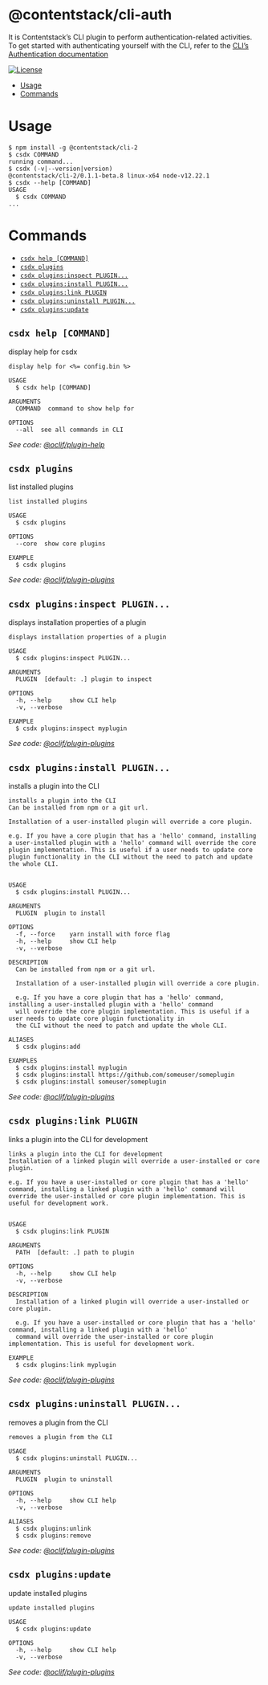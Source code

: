 @contentstack/cli-auth
===

It is Contentstack’s CLI plugin to perform authentication-related activities. To get started with authenticating yourself with the CLI, refer to the [CLI’s Authentication documentation](https://www.contentstack.com/docs/developers/cli/authentication)

[![License](https://img.shields.io/npm/l/@contentstack/cli)](https://github.com/contentstack/cli/blob/main/LICENSE)

<!-- toc -->
* [Usage](#usage)
* [Commands](#commands)
<!-- tocstop -->
# Usage
<!-- usage -->
```sh-session
$ npm install -g @contentstack/cli-2
$ csdx COMMAND
running command...
$ csdx (-v|--version|version)
@contentstack/cli-2/0.1.1-beta.8 linux-x64 node-v12.22.1
$ csdx --help [COMMAND]
USAGE
  $ csdx COMMAND
...
```
<!-- usagestop -->
# Commands
<!-- commands -->
* [`csdx help [COMMAND]`](#csdx-help-command)
* [`csdx plugins`](#csdx-plugins)
* [`csdx plugins:inspect PLUGIN...`](#csdx-pluginsinspect-plugin)
* [`csdx plugins:install PLUGIN...`](#csdx-pluginsinstall-plugin)
* [`csdx plugins:link PLUGIN`](#csdx-pluginslink-plugin)
* [`csdx plugins:uninstall PLUGIN...`](#csdx-pluginsuninstall-plugin)
* [`csdx plugins:update`](#csdx-pluginsupdate)

## `csdx help [COMMAND]`

display help for csdx

```
display help for <%= config.bin %>

USAGE
  $ csdx help [COMMAND]

ARGUMENTS
  COMMAND  command to show help for

OPTIONS
  --all  see all commands in CLI
```

_See code: [@oclif/plugin-help](https://github.com/oclif/plugin-help/blob/v2.2.3/src/commands/help.ts)_

## `csdx plugins`

list installed plugins

```
list installed plugins

USAGE
  $ csdx plugins

OPTIONS
  --core  show core plugins

EXAMPLE
  $ csdx plugins
```

_See code: [@oclif/plugin-plugins](https://github.com/oclif/plugin-plugins/blob/v1.10.0/src/commands/plugins/index.ts)_

## `csdx plugins:inspect PLUGIN...`

displays installation properties of a plugin

```
displays installation properties of a plugin

USAGE
  $ csdx plugins:inspect PLUGIN...

ARGUMENTS
  PLUGIN  [default: .] plugin to inspect

OPTIONS
  -h, --help     show CLI help
  -v, --verbose

EXAMPLE
  $ csdx plugins:inspect myplugin
```

_See code: [@oclif/plugin-plugins](https://github.com/oclif/plugin-plugins/blob/v1.10.0/src/commands/plugins/inspect.ts)_

## `csdx plugins:install PLUGIN...`

installs a plugin into the CLI

```
installs a plugin into the CLI
Can be installed from npm or a git url.

Installation of a user-installed plugin will override a core plugin.

e.g. If you have a core plugin that has a 'hello' command, installing a user-installed plugin with a 'hello' command will override the core plugin implementation. This is useful if a user needs to update core plugin functionality in the CLI without the need to patch and update the whole CLI.


USAGE
  $ csdx plugins:install PLUGIN...

ARGUMENTS
  PLUGIN  plugin to install

OPTIONS
  -f, --force    yarn install with force flag
  -h, --help     show CLI help
  -v, --verbose

DESCRIPTION
  Can be installed from npm or a git url.

  Installation of a user-installed plugin will override a core plugin.

  e.g. If you have a core plugin that has a 'hello' command, installing a user-installed plugin with a 'hello' command 
  will override the core plugin implementation. This is useful if a user needs to update core plugin functionality in 
  the CLI without the need to patch and update the whole CLI.

ALIASES
  $ csdx plugins:add

EXAMPLES
  $ csdx plugins:install myplugin 
  $ csdx plugins:install https://github.com/someuser/someplugin
  $ csdx plugins:install someuser/someplugin
```

_See code: [@oclif/plugin-plugins](https://github.com/oclif/plugin-plugins/blob/v1.10.0/src/commands/plugins/install.ts)_

## `csdx plugins:link PLUGIN`

links a plugin into the CLI for development

```
links a plugin into the CLI for development
Installation of a linked plugin will override a user-installed or core plugin.

e.g. If you have a user-installed or core plugin that has a 'hello' command, installing a linked plugin with a 'hello' command will override the user-installed or core plugin implementation. This is useful for development work.


USAGE
  $ csdx plugins:link PLUGIN

ARGUMENTS
  PATH  [default: .] path to plugin

OPTIONS
  -h, --help     show CLI help
  -v, --verbose

DESCRIPTION
  Installation of a linked plugin will override a user-installed or core plugin.

  e.g. If you have a user-installed or core plugin that has a 'hello' command, installing a linked plugin with a 'hello' 
  command will override the user-installed or core plugin implementation. This is useful for development work.

EXAMPLE
  $ csdx plugins:link myplugin
```

_See code: [@oclif/plugin-plugins](https://github.com/oclif/plugin-plugins/blob/v1.10.0/src/commands/plugins/link.ts)_

## `csdx plugins:uninstall PLUGIN...`

removes a plugin from the CLI

```
removes a plugin from the CLI

USAGE
  $ csdx plugins:uninstall PLUGIN...

ARGUMENTS
  PLUGIN  plugin to uninstall

OPTIONS
  -h, --help     show CLI help
  -v, --verbose

ALIASES
  $ csdx plugins:unlink
  $ csdx plugins:remove
```

_See code: [@oclif/plugin-plugins](https://github.com/oclif/plugin-plugins/blob/v1.10.0/src/commands/plugins/uninstall.ts)_

## `csdx plugins:update`

update installed plugins

```
update installed plugins

USAGE
  $ csdx plugins:update

OPTIONS
  -h, --help     show CLI help
  -v, --verbose
```

_See code: [@oclif/plugin-plugins](https://github.com/oclif/plugin-plugins/blob/v1.10.0/src/commands/plugins/update.ts)_
<!-- commandsstop -->
